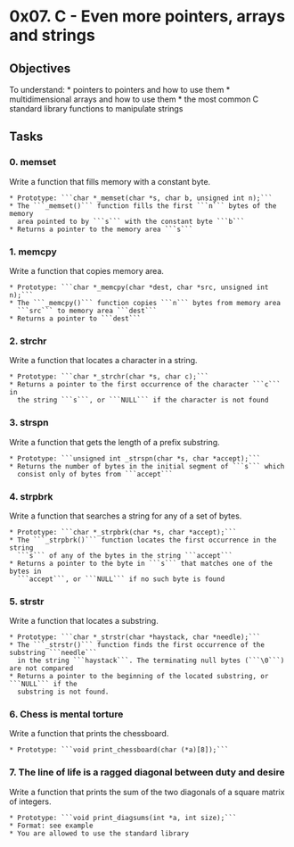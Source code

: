 # 0x07. C - Even more pointers, arrays and strings

## Objectives
To understand:
	* pointers to pointers and how to use them
	* multidimensional arrays and how to use them
	* the most common C standard library functions to manipulate strings

## Tasks

### 0. memset
Write a function that fills memory with a constant byte.

	* Prototype: ```char *_memset(char *s, char b, unsigned int n);```
	* The ```_memset()``` function fills the first ```n``` bytes of the memory
	  area pointed to by ```s``` with the constant byte ```b```
	* Returns a pointer to the memory area ```s```


### 1. memcpy
Write a function that copies memory area.

	* Prototype: ```char *_memcpy(char *dest, char *src, unsigned int n);```
	* The ```_memcpy()``` function copies ```n``` bytes from memory area
	  ```src``` to memory area ```dest```
	* Returns a pointer to ```dest```


### 2. strchr
Write a function that locates a character in a string.

	* Prototype: ```char *_strchr(char *s, char c);```
	* Returns a pointer to the first occurrence of the character ```c``` in
	  the string ```s```, or ```NULL``` if the character is not found


### 3. strspn
Write a function that gets the length of a prefix substring.

	* Prototype: ```unsigned int _strspn(char *s, char *accept);```
	* Returns the number of bytes in the initial segment of ```s``` which
	  consist only of bytes from ```accept```


### 4. strpbrk
Write a function that searches a string for any of a set of bytes.

	* Prototype: ```char *_strpbrk(char *s, char *accept);```
	* The ```_strpbrk()``` function locates the first occurrence in the string
	  ```s``` of any of the bytes in the string ```accept```
	* Returns a pointer to the byte in ```s``` that matches one of the bytes in
	  ```accept```, or ```NULL``` if no such byte is found


### 5. strstr
Write a function that locates a substring.

	* Prototype: ```char *_strstr(char *haystack, char *needle);```
	* The ```_strstr()``` function finds the first occurrence of the substring ```needle```
	  in the string ```haystack```. The terminating null bytes (```\0```) are not compared
	* Returns a pointer to the beginning of the located substring, or ```NULL``` if the
	  substring is not found.


### 6. Chess is mental torture
Write a function that prints the chessboard.

	* Prototype: ```void print_chessboard(char (*a)[8]);```


### 7. The line of life is a ragged diagonal between duty and desire
Write a function that prints the sum of the two diagonals of a square matrix of integers.

	* Prototype: ```void print_diagsums(int *a, int size);```
	* Format: see example
	* You are allowed to use the standard library
